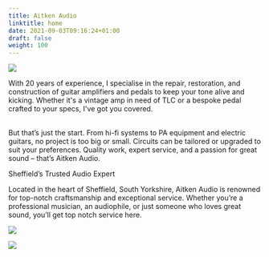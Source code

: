 ```yaml
---
title: Aitken Audio
linktitle: home
date: 2021-09-03T09:16:24+01:00
draft: false
weight: 100
---
```

![](/img/home.png)

With 20 years of experience, I specialise in the repair, restoration, and construction of guitar amplifiers and pedals to keep your tone alive and kicking. Whether it's a vintage amp in need of TLC or a bespoke pedal crafted to your specs, I've got you covered. 

\
But that’s just the start. From hi-fi systems to PA equipment and electric guitars, no project is too big or small. Circuits can be tailored or upgraded to suit your preferences. Quality work, expert service, and a passion for great sound – that’s Aitken Audio.



Sheffield’s Trusted Audio Expert



Located in the heart of Sheffield, South Yorkshire, Aitken Audio is renowned for top-notch craftsmanship and exceptional service. Whether you’re a professional musician, an audiophile, or just someone who loves great sound, you’ll get top notch service here.

![](/img/3.png)

![](/img/contact.png)

![]()
